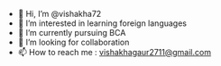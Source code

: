 - 👋 Hi, I’m @vishakha72
- 👀 I’m interested in learning foreign languages
- 🌱 I’m currently pursuing BCA
- 💞️ I’m looking for collaboration
- 📫 How to reach me : vishakhagaur2711@gmail.com

<!---
vishakha138/vishakha138 is a ✨ special ✨ repository because its `README.md` (this file) appears on your GitHub profile.
You can click the Preview link to take a look at your changes.
--->
